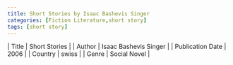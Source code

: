 ```yaml
---
title: Short Stories by Isaac Bashevis Singer
categories: [Fiction Literature,short story]
tags: [short story]
---
```

        
| Title | Short Stories  |
| Author |  Isaac Bashevis Singer  |
| Publication Date | 2006   |
| Country | swiss |
| Genre | Social Novel  |
        